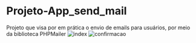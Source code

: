 # Projeto-App_send_mail
Projeto que visa por em prática o envio de emails para usuários, por meio da biblioteca PHPMailer
![index](https://user-images.githubusercontent.com/103214807/218835173-8898f260-fc47-4234-a2cc-c3c541da5d6b.png)
![confirmacao](https://user-images.githubusercontent.com/103214807/218835176-906869b9-8a09-403f-ab0d-3026de75df5b.png)
